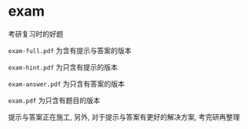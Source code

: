 # exam
考研复习时的好题

`exam-full.pdf` 为含有提示与答案的版本

`exam-hint.pdf` 为只含有提示的版本

`exam-answer.pdf` 为只含有答案的版本

`exam.pdf` 为只含有题目的版本

提示与答案正在施工, 另外, 对于提示与答案有更好的解决方案, 考完研再整理